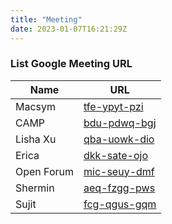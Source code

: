 ```yaml
---
title: "Meeting"
date: 2023-01-07T16:21:29Z
---
```


### List Google Meeting URL

| Name       | URL                                                  |
| ---------- | ---------------------------------------------------- |
| Macsym     | [tfe-ypyt-pzi](https://meet.google.com/tfe-ypyt-pzi) |
| CAMP       | [bdu-pdwq-bgj](https://meet.google.com/bdu-pdwq-bgj) |
| Lisha Xu   | [qba-uowk-dio](https://meet.google.com/qba-uowk-dio) |
| Erica      | [dkk-sate-ojo](https://meet.google.com/dkk-sate-ojo) |
| Open Forum | [mic-seuy-dmf](https://meet.google.com/mic-seuy-dmf) |
| Shermin    | [aeq-fzgg-pws](https://meet.google.com/aeq-fzgg-pws) |
| Sujit      | [fcg-qgus-gqm](https://meet.google.com/fcg-qgus-gqm) |
